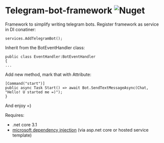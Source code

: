 # Telegram-bot-framework ![Nuget](https://img.shields.io/nuget/v/AleXr64.BotFramework)
Framework to simplify writing telegram bots.
Register framework as service in DI conatiner:

    services.AddTelegramBot();
Inherit from the BotEventHandler class:

    public class EventHandler:BotEventHandler
    {
    ...
Add new method, mark that with Attribute:

    [Command("start")]
    public async Task Start() => await Bot.SendTextMessageAsync(Chat, "Hello! U started me =)");
    }

And enjoy =)

Requires:

 - .net core 3.1
 - [microsoft dependency injection](https://docs.microsoft.com/en-us/aspnet/core/fundamentals/dependency-injection)  (via asp.net core or hosted service template)


